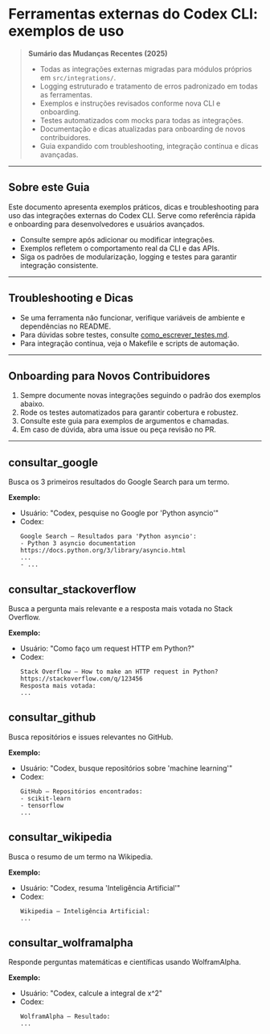 # Ferramentas externas do Codex CLI: exemplos de uso

> **Sumário das Mudanças Recentes (2025)**
> - Todas as integrações externas migradas para módulos próprios em `src/integrations/`.
> - Logging estruturado e tratamento de erros padronizado em todas as ferramentas.
> - Exemplos e instruções revisados conforme nova CLI e onboarding.
> - Testes automatizados com mocks para todas as integrações.
> - Documentação e dicas atualizadas para onboarding de novos contribuidores.
> - Guia expandido com troubleshooting, integração contínua e dicas avançadas.

---

## Sobre este Guia
Este documento apresenta exemplos práticos, dicas e troubleshooting para uso das integrações externas do Codex CLI. Serve como referência rápida e onboarding para desenvolvedores e usuários avançados.

- Consulte sempre após adicionar ou modificar integrações.
- Exemplos refletem o comportamento real da CLI e das APIs.
- Siga os padrões de modularização, logging e testes para garantir integração consistente.

---

## Troubleshooting e Dicas
- Se uma ferramenta não funcionar, verifique variáveis de ambiente e dependências no README.
- Para dúvidas sobre testes, consulte [como_escrever_testes.md](como_escrever_testes.md).
- Para integração contínua, veja o Makefile e scripts de automação.

---

## Onboarding para Novos Contribuidores
1. Sempre documente novas integrações seguindo o padrão dos exemplos abaixo.
2. Rode os testes automatizados para garantir cobertura e robustez.
3. Consulte este guia para exemplos de argumentos e chamadas.
4. Em caso de dúvida, abra uma issue ou peça revisão no PR.

---

## consultar_google
Busca os 3 primeiros resultados do Google Search para um termo.

**Exemplo:**
- Usuário: "Codex, pesquise no Google por 'Python asyncio'"
- Codex:
  ```
  Google Search – Resultados para 'Python asyncio':
  - Python 3 asyncio documentation
  https://docs.python.org/3/library/asyncio.html
  ...
  - ...
  ```

## consultar_stackoverflow
Busca a pergunta mais relevante e a resposta mais votada no Stack Overflow.

**Exemplo:**
- Usuário: "Como faço um request HTTP em Python?"
- Codex:
  ```
  Stack Overflow – How to make an HTTP request in Python?
  https://stackoverflow.com/q/123456
  Resposta mais votada:
  ...
  ```

## consultar_github
Busca repositórios e issues relevantes no GitHub.

**Exemplo:**
- Usuário: "Codex, busque repositórios sobre 'machine learning'"
- Codex:
  ```
  GitHub – Repositórios encontrados:
  - scikit-learn
  - tensorflow
  ...
  ```

## consultar_wikipedia
Busca o resumo de um termo na Wikipedia.

**Exemplo:**
- Usuário: "Codex, resuma 'Inteligência Artificial'"
- Codex:
  ```
  Wikipedia – Inteligência Artificial:
  ...
  ```

## consultar_wolframalpha
Responde perguntas matemáticas e científicas usando WolframAlpha.

**Exemplo:**
- Usuário: "Codex, calcule a integral de x^2"
- Codex:
  ```
  WolframAlpha – Resultado:
  ...
  ```
